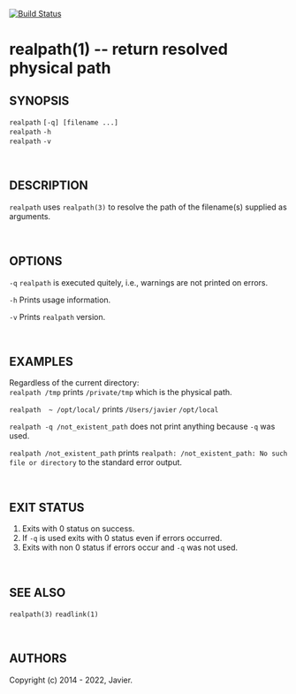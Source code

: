 [![Build Status](https://travis-ci.org/user454322/realpath.png?branch=master)](https://travis-ci.org/user454322/realpath)

realpath(1) -- return resolved physical path
=================================

## SYNOPSIS

`realpath` `[-q] [filename ...]`<br>
`realpath` `-h`<br>
`realpath` `-v`<br>

<br>

## DESCRIPTION

`realpath` uses `realpath(3)` to resolve the path of the filename(s) supplied as arguments.

<br>

## OPTIONS

 `-q` `realpath` is executed quitely, i.e., warnings are not printed on errors.

 `-h` Prints usage information.

 `-v` Prints `realpath` version.

<br>

## EXAMPLES

Regardless of the current directory:<br>
 `realpath /tmp`
 prints
 `/private/tmp`
which is the physical path.


 `realpath  ~ /opt/local/`
prints
`/Users/javier`
`/opt/local`  


`realpath -q /not_existent_path`
does not print anything because `-q` was used.  

`realpath /not_existent_path`
prints
`realpath: /not_existent_path: No such file or directory`
to the standard error output.

<br>

## EXIT STATUS

1. Exits with 0 status on success.
2. If `-q` is used exits with 0 status even if errors occurred.
3. Exits with non 0 status if errors occur and `-q` was not used.

<br>

## SEE ALSO

`realpath(3)` `readlink(1)`

<br>

## AUTHORS

Copyright (c) 2014 - 2022, Javier.

<!---
 ronn --pipe --roff README.md > realpath.1
-->

